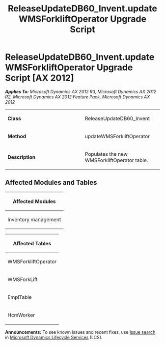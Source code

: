 ﻿---
title: ReleaseUpdateDB60_Invent.updateWMSForkliftOperator Upgrade Script
TOCTitle: ReleaseUpdateDB60_Invent.updateWMSForkliftOperator Upgrade Script
ms:assetid: 99fd56e0-c7ac-d5fd-aa74-57c1375e327c
ms:mtpsurl: https://msdn.microsoft.com/en-us/library/JJ686284(v=AX.60)
ms:contentKeyID: 49709987
ms.date: 05/18/2015
mtps_version: v=AX.60
---

# ReleaseUpdateDB60\_Invent.updateWMSForkliftOperator Upgrade Script [AX 2012]


_**Applies To:** Microsoft Dynamics AX 2012 R3, Microsoft Dynamics AX 2012 R2, Microsoft Dynamics AX 2012 Feature Pack, Microsoft Dynamics AX 2012_

<table>
<colgroup>
<col style="width: 50%" />
<col style="width: 50%" />
</colgroup>
<tbody>
<tr class="odd">
<td><p><strong>Class</strong></p></td>
<td><p>ReleaseUpdateDB60_Invent</p></td>
</tr>
<tr class="even">
<td><p><strong>Method</strong></p></td>
<td><p>updateWMSForkliftOperator</p></td>
</tr>
<tr class="odd">
<td><p><strong>Description</strong></p></td>
<td><p>Populates the new WMSForkliftOperator table.</p></td>
</tr>
</tbody>
</table>


## Affected Modules and Tables

<table>
<colgroup>
<col style="width: 100%" />
</colgroup>
<thead>
<tr class="header">
<th><p>Affected Modules</p></th>
</tr>
</thead>
<tbody>
<tr class="odd">
<td><p>Inventory management</p></td>
</tr>
</tbody>
</table>


<table>
<colgroup>
<col style="width: 100%" />
</colgroup>
<thead>
<tr class="header">
<th><p>Affected Tables</p></th>
</tr>
</thead>
<tbody>
<tr class="odd">
<td><p>WMSForkliftOperator</p></td>
</tr>
<tr class="even">
<td><p>WMSForkLift</p></td>
</tr>
<tr class="odd">
<td><p>EmplTable</p></td>
</tr>
<tr class="even">
<td><p>HcmWorker</p></td>
</tr>
</tbody>
</table>

  
**Announcements:** To see known issues and recent fixes, use [Issue search](http://go.microsoft.com/fwlink/?linkid=389258) in [Microsoft Dynamics Lifecycle Services](http://go.microsoft.com/fwlink/?linkid=306505) (LCS).

